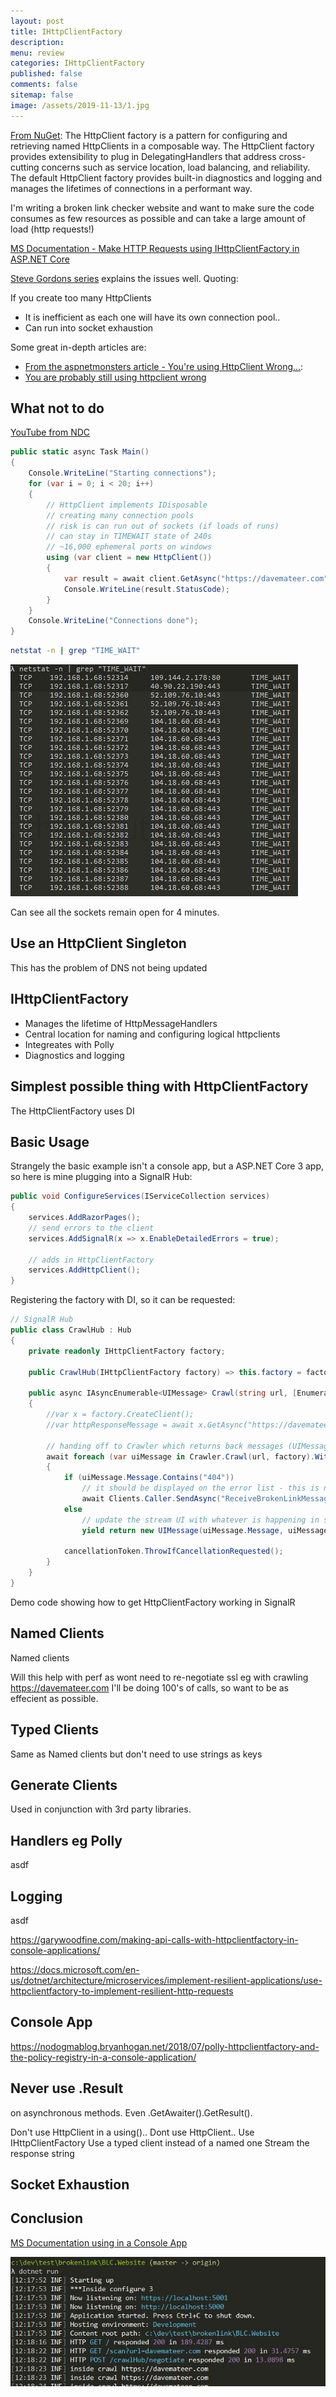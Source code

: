 ```yaml
---
layout: post
title: IHttpClientFactory 
description: 
menu: review
categories: IHttpClientFactory 
published: false 
comments: false     
sitemap: false
image: /assets/2019-11-13/1.jpg
---
```


[From NuGet](https://www.nuget.org/packages/Microsoft.Extensions.Http/): 
The HttpClient factory is a pattern for configuring and retrieving named HttpClients in a composable way. The HttpClient factory provides extensibility to plug in DelegatingHandlers that address cross-cutting concerns such as service location, load balancing, and reliability. The default HttpClient factory provides built-in diagnostics and logging and manages the lifetimes of connections in a performant way.

I'm writing a broken link checker website and want to make sure the code consumes as few resources as possible and can take a large amount of load (http requests!)

[MS Documentation - Make HTTP Requests using IHttpClientFactory in ASP.NET Core](https://docs.microsoft.com/en-us/aspnet/core/fundamentals/http-requests?view=aspnetcore-3.0)

[Steve Gordons series](https://www.stevejgordon.co.uk/introduction-to-httpclientfactory-aspnetcore) explains the issues well. Quoting:

If you create too many HttpClients

- It is inefficient as each one will have its own connection pool..
- Can run into socket exhaustion

Some great in-depth articles are:

- [From the aspnetmonsters article - You're using HttpClient Wrong...](https://aspnetmonsters.com/2016/08/2016-08-27-httpclientwrong/):
- [You are probably still using httpclient wrong](https://josefottosson.se/you-are-probably-still-using-httpclient-wrong-and-it-is-destabilizing-your-software/)

## What not to do 

[YouTube from NDC](https://www.youtube.com/watch?v=ojDxK_-I-To)

```cs
public static async Task Main()
{
    Console.WriteLine("Starting connections");
    for (var i = 0; i < 20; i++)
    {
        // HttpClient implements IDisposable
        // creating many connection pools
        // risk is can run out of sockets (if loads of runs)
        // can stay in TIMEWAIT state of 240s
        // ~16,000 ephemeral ports on windows
        using (var client = new HttpClient())
        {
            var result = await client.GetAsync("https://davemateer.com");
            Console.WriteLine(result.StatusCode);
        }
    }
    Console.WriteLine("Connections done");
}
```

```bash
netstat -n | grep "TIME_WAIT"
```

![alt text](/assets/2019-11-13/10.jpg "All the connections remain open for 4 minutes")

Can see all the sockets remain open for 4 minutes.

## Use an HttpClient Singleton

This has the problem of DNS not being updated

## IHttpClientFactory

- Manages the lifetime of HttpMessageHandlers
- Central location for naming and configuring logical httpclients
- Integreates with Polly
- Diagnostics and logging

## Simplest possible thing with HttpClientFactory

The HttpClientFactory uses DI

## Basic Usage

Strangely the basic example isn't a console app, but a ASP.NET Core 3 app, so here is mine plugging into a SignalR Hub:

```cs
public void ConfigureServices(IServiceCollection services)
{
    services.AddRazorPages();
    // send errors to the client
    services.AddSignalR(x => x.EnableDetailedErrors = true);

    // adds in HttpClientFactory
    services.AddHttpClient();
}
```

Registering the factory with DI, so it can be requested:

```cs
// SignalR Hub 
public class CrawlHub : Hub
{
    private readonly IHttpClientFactory factory;

    public CrawlHub(IHttpClientFactory factory) => this.factory = factory;

    public async IAsyncEnumerable<UIMessage> Crawl(string url, [EnumeratorCancellation]CancellationToken cancellationToken)
    {
        //var x = factory.CreateClient();
        //var httpResponseMessage = await x.GetAsync("https://davemateer.com", cancellationToken);

        // handing off to Crawler which returns back messages (UIMessage objects) every now and again on progress
        await foreach (var uiMessage in Crawler.Crawl(url, factory).WithCancellation(cancellationToken))
        {
            if (uiMessage.Message.Contains("404"))
                // it should be displayed on the error list - this is not a stream
                await Clients.Caller.SendAsync("ReceiveBrokenLinkMessage", "404 error on blah", cancellationToken);
            else
                // update the stream UI with whatever is happening in static Crawl
                yield return new UIMessage(uiMessage.Message, uiMessage.NewLine);

            cancellationToken.ThrowIfCancellationRequested();
        }
    }
}
```

Demo code showing how to get HttpClientFactory working in SignalR

## Named Clients

Named clients 

Will this help with perf as wont need to re-negotiate ssl eg with crawling https://davemateer.com I'll be doing 100's of calls, so want to be as effecient as possible.


## Typed Clients

Same as Named clients but don't need to use strings as keys



## Generate Clients

Used in conjunction with 3rd party libraries.

## Handlers eg Polly

asdf

## Logging

asdf






https://garywoodfine.com/making-api-calls-with-httpclientfactory-in-console-applications/

https://docs.microsoft.com/en-us/dotnet/architecture/microservices/implement-resilient-applications/use-httpclientfactory-to-implement-resilient-http-requests






## Console App
https://nodogmablog.bryanhogan.net/2018/07/polly-httpclientfactory-and-the-policy-registry-in-a-console-application/






## Never use .Result

on asynchronous methods. Even .GetAwaiter().GetResult().

Don't use HttpClient in a using()..
Dont use HttpClient..
Use IHttpClientFactory
Use a typed client instead of a named one
Stream the response string


## Socket Exhaustion

## Conclusion

[MS Documentation using in a Console App](https://docs.microsoft.com/en-us/aspnet/core/fundamentals/http-requests?view=aspnetcore-3.0#use-ihttpclientfactory-in-a-console-app)


![alt text](/assets/2019-11-13/2.jpg "A nicer log")
